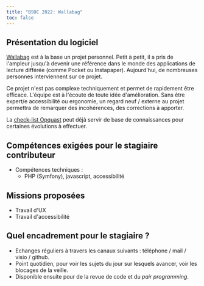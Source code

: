 ```yaml
---
title: "BSOC 2022: Wallabag"
toc: false
---
```


## Présentation du logiciel

[Wallabag](https://wallabag.org/fr) est à la base un projet personnel. Petit à petit, il a pris de l'ampleur jusqu'à devenir une référence dans le monde des applications de lecture différée (comme Pocket ou Instapaper). Aujourd'hui, de nombreuses personnes interviennent sur ce projet.

Ce projet n'est pas complexe techniquement et permet de rapidement être efficace. L'équipe est à l'écoute de toute idée d'amélioration.  Sans être expert/e accessibilité ou ergonomie, un regard neuf / externe au projet permettra de remarquer des incohérences, des corrections à apporter.

La [check-list Opquast](https://checklists.opquast.com/fr/assurance-qualite-web/) peut déjà servir de base de connaissances pour certaines évolutions à effectuer.

## Compétences exigées pour le stagiaire contributeur

- Compétences techniques : 
  - PHP (Symfony), javascript, accessibilité

## Missions proposées

- Travail d'UX
- Travail d'accessibilité

## Quel encadrement pour le stagiaire ?

- Echanges réguliers à travers les canaux suivants : téléphone / mail / visio / github.
- Point quotidien, pour voir les sujets du jour sur lesquels avancer, voir les blocages de la veille. 
- Disponible ensuite pour de la revue de code et du *pair programming*.
